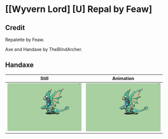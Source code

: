 # [\[Wyvern Lord\] \[U\] Repal by Feaw]

## Credit

Repalette by Feaw.

Axe and Handaxe by TheBlindArcher.
	
## Handaxe

| Still | Animation |
| :---: | :-------: |
| ![Handaxe still](./Handaxe_000.png) | ![Handaxe animation](./Handaxe.gif) |
